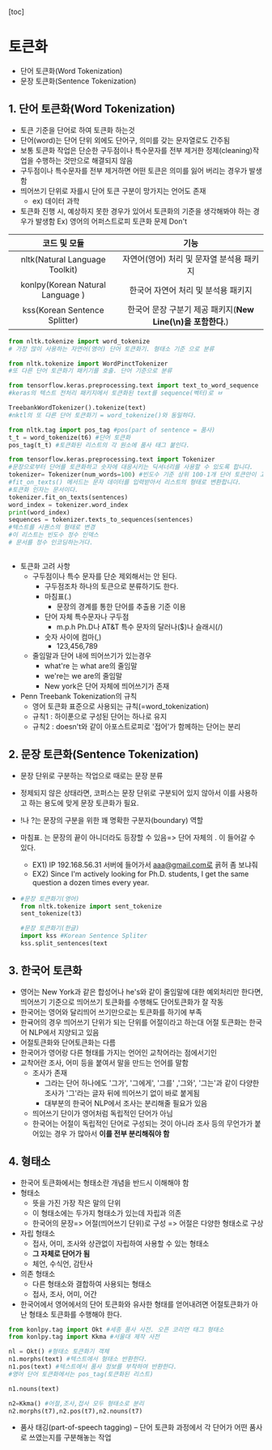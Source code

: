 
[toc]
# 토큰화

- 단어 토큰화(Word Tokenization)
- 문장 토큰화(Sentence Tokenization)



## 1. 단어 토큰화(Word Tokenization)

- 토큰 기준을 단어로 하여 토큰화 하는것
- 단어(word)는 단어 단위 외에도 단어구, 의미를 갖는 문자열로도 간주됨
- 보통 토큰화 작업은 단순한 구두점이나 특수문자를 전부 제거한 정제(cleaning)작업을 수행하는 것만으로 해결되지 않음
- 구두점이나 특수문자를 전부 제거하면 어떤 토큰은 의미를 잃어 버리는 경우가 발생함
- 띄어쓰기 단위로 자를시 단어 토큰 구분이 망가지는 언어도 존재
  - ex) 데이터 과학
- 토큰화 진행 시, 예상하지 못한 경우가 있어서 토큰화의 기준을 생각해봐야 하는 경우가 발생함 Ex) 영어의 어퍼스트로피 토큰화 문제 Don't

|           코드 및 모듈           |                             기능                             |
| :------------------------------: | :----------------------------------------------------------: |
|  nltk(Natural Language Toolkit)  |          자연어(영어) 처리 및 문자열 분석용 패키지           |
| konlpy(Korean Natural Language ) |             한국어 자연어 처리 및 분석용  패키지             |
|  kss(Korean Sentence Splitter)   | 한국어 문장 구분기 제공 패키지(**New Line(\n)을 포함한다.**) |

```python
from nltk.tokenize import word_tokenize
# 가장 많이 사용하는 자연어(영어) 단어 토큰화기. 형태소 기준 으로 분류

from nltk.tokenize import WordPinctTokenizer
#또 다른 단어 토큰화기 패키기를 호출. 단어 기준으로 분류

from tensorflow.keras.preprocessing.text import text_to_word_sequence
#keras의 텍스트 전처리 패키지에서 토큰화된 text를 sequence(벡터)로 ㅂ

TreebankWordTokenizer().tokenize(text)
#nktl의 또 다른 단어 토큰화기 = word_tokenize()와 동일하다.

from nltk.tag import pos_tag #pos(part of sentence = 품사)
t_t = word_tokenize(t6) #단어 토큰화
pos_tag(t_t) #토큰화된 리스트의 각 원소에 품사 태그 붙인다.

from tensorflow.keras.preprocessing.text import Tokenizer
#문장으로부터 단어를 토큰화하고 숫자에 대응시키는 딕셔너리를 사용할 수 있도록 합니다.
tokenizer= Tokenizer(num_words=100) #빈도수 기준 상위 100-1개 단어 토큰만이 고려
#fit_on_texts() 메서드는 문자 데이터를 입력받아서 리스트의 형태로 변환합니다.
#토큰화 인자는 문서이다.
tokenizer.fit_on_texts(sentences)
word_index = tokenizer.word_index
print(word_index)
sequences = tokenizer.texts_to_sequences(sentences)
#텍스트를 시퀀스의 형태로 변경
#이 리스트는 빈도수 정수 인덱스
# 문서를 정수 인코딩하는거다.



```



- 토큰화 고려 사항 
  - 구두점이나 특수 문자를 단순 제외해서는 안 된다.
    - 구두점조차 하나의 토큰으로 분류하기도 한다.
    - 마침표(.)
      - 문장의 경계를 통한 단어를 추출용 기준 이용
    - 단어 자체 특수문자나 구두점
      - m.p.h Ph.D나 AT&T 특수 문자의 달러나($)나 슬래시(/)
    - 숫자 사이에 컴마(,)
      - 123,456,789
  - 줄임말과 단어 내에 띄어쓰기가 있는경우 
    - what're 는 what are의 줄임말
    - we're는 we are의 줄임말
    - New york은 단어 자체에 띄어쓰기가 존재
- Penn Treebank Tokenization의 규칙
  - 영어 토큰화 표준으로 사용되는 규칙(=word_tokenization)
  - 규칙1 : 하이푼으로 구성된 단어는 하나로 유지
  - 규칙2 : doesn't와 같이 아포스트로피로 '접어'가 함께하는 단어는 분리



## 2. 문장 토큰화(Sentence Tokenization)

- 문장 단위로 구분하는 작업으로 때로는 문장 분류

- 정제되지 않은 상태라면, 코퍼스는 문장 단위로 구분되어 있지 않아서 이를 사용하고 하는 용도에 맞게 문장 토큰화가 필요.

- !나 ?는 문장의 구분을 위한 꽤 명확한 구분자(boundary) 역할

- 마침표. 는 문장의 끝이 아니더라도 등장할 수 있음=> 단어 자체의 . 이 들어갈 수 있다.

  - EX1) IP 192.168.56.31 서버에 들어가서 aaa@gmail.com로 굙허 좀 보냐줘
  - EX2) Since I'm actively looking for Ph.D. students, I get the same question a dozen times every year.

- ```python
  #문장 토큰화기(영어)
  from nltk.tokenize import sent_tokenize
  sent_tokenize(t3)
  
  #문장 토큰화기(한글)
  import kss #Korean Sentence Spliter
  kss.split_sentences(text
  ```



## 3. 한국어 토큰화

- 영어는 New York과 같은 합성어나 he's와 같이 줄임말에 대한 예외처리만 한다면, 띄어쓰기 기준으로 띄어쓰기 토큰화를 수행해도 단어토큰화가 잘 작동
- 한국어는 영어와 달리띄어 쓰기만으로는 토큰화를 하기에 부족
- 한귝어의 경우 띄어쓰기 단위가 되는 단위를 어절이라고 하는대 어절 토큰화는 한국어 NLP에서 지양되고 있음
- 어절토큰화와 단어토큰화는 다름
- 한국어가 영어랑 다른 형태를 가지는 언어인 교착어라는 점에서기인
- 교착어란 조사, 어미 등을 붙여서 말을 만드는 언어를 말함
  - 조사가 존재
    - 그라는 단어 하나에도 '그가', '그에게', '그를' ,'그와', '그는'과 같이 다양한 조사가 '그'라는 글자 뒤에 띄어쓰기 없이 바로 붙게됨
    - 대부분의 한국어 NLP에서 조사는 분리해줄 필요가 있음
  - 띄어쓰기 단이가 영어처럼 독립적인 단어가 아님
  - 한국어는 어절이 독립적인 단어로 구성되는 것이 아니라 조사 등의 무언가가 붙어있는 경우
    가 많아서 __이를 전부 분리해줘야 함__

## 4. 형태소

- 한국어 토큰화에서는 형태소란 개념을 반드시 이해해야 함
- 형태소
  - 뜻을 가진 가장 작은 말의 단위
  - 이 형태소에는 두가지 형태소가 있는데 자립과 의존
  - 한국어의 문장=> 어절(띄어쓰기 단위)로 구성 =>  어절은 다양한 형태소로 구상
- 자립 형태소
  - 접사, 어미, 조사와 상관없이 자립하여 사용할 수 있는 형태소
  - __그 자체로 단어가 됨__
  - 체언, 수식언, 감탄사
- 의존 형태소
  - 다른 형태소와 결합하여 사용되는 형태소
  - 접사, 조사, 어미, 어간
- 한국어에서 영어에서의 단어 토큰화와 유사한 형태를 얻어내려면 어절토큰화가 아난 형태소 토큰화를 수행해야 한다.

```python
from konlpy.tag import Okt #세종 품사 사전. 오픈 코리언 태그 형태소
from konlpy.tag import Kkma #서울대 제작 사전

nl = Okt() #형태소 토큰화기 객체
n1.morphs(text) #텍스트에서 형태소 반환한다.
n1.pos(text) #텍스트에서 품사 정보를 부착하여 반환한다.
#영어 단어 토큰화에서는 pos_tag(토큰화된 리스트)

n1.nouns(text)

n2=Kkma() #어절,조사,접사 모두 형태소로 분리
n2.morphs(t7),n2.pos(t7),n2.nouns(t7)

```

- 품사 태깅(part-of-speech tagging) – 단어 토큰화 과정에서 각 단어가 어떤 품사로 쓰였는지를 구분해놓는 작업